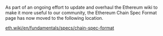 As part of an ongoing effort to update and overhaul the Ethereum wiki to make it more useful to our community, the Ethereum Chain Spec Format page has now moved to the following location.

[eth.wiki/en/fundamentals/specs/chain-spec-format](https://eth.wiki/en/fundamentals/specs/chain-spec-format)